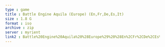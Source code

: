 ```yaml
---
type : game
title : Battle Engine Aquila (Europe) (En,Fr,De,Es,It)
size : 1.8 G
format : iso
archive : zip
server : myrient
link2 : Battle%20Engine%20Aquila%20%28Europe%29%20%28En%2CFr%2CDe%2CEs%2CIt%29
---
```

